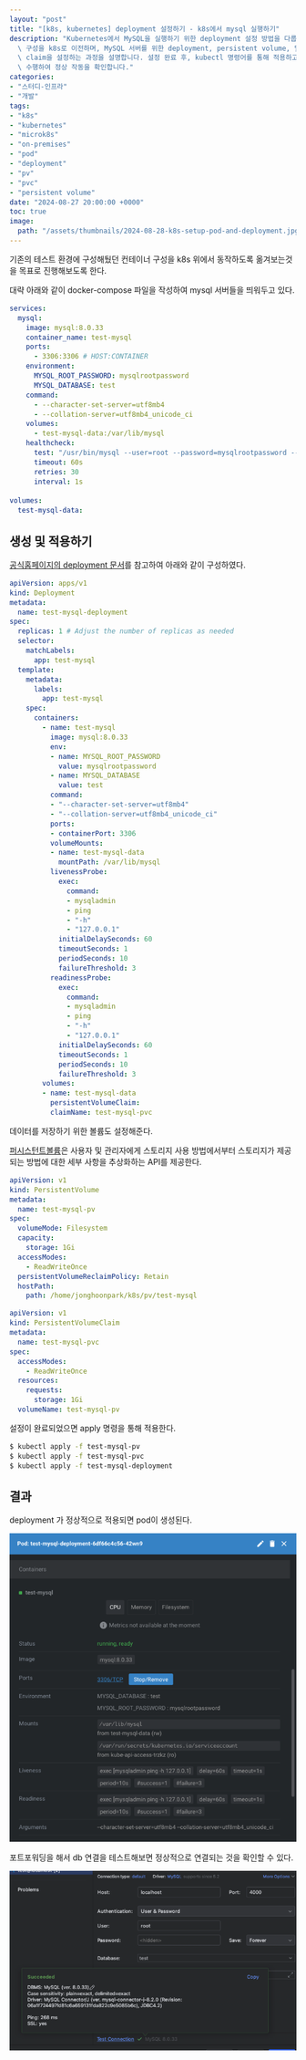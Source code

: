 ```yaml
---
layout: "post"
title: "[k8s, kubernetes] deployment 설정하기 - k8s에서 mysql 실행하기"
description: "Kubernetes에서 MySQL을 실행하기 위한 deployment 설정 방법을 다룹니다. 기존 Docker Compose\
  \ 구성을 k8s로 이전하며, MySQL 서버를 위한 deployment, persistent volume, 및 persistent volume\
  \ claim을 설정하는 과정을 설명합니다. 설정 완료 후, kubectl 명령어를 통해 적용하고, pod 생성 및 데이터베이스 연결 테스트를\
  \ 수행하여 정상 작동을 확인합니다."
categories:
- "스터디-인프라"
- "개발"
tags:
- "k8s"
- "kubernetes"
- "microk8s"
- "on-premises"
- "pod"
- "deployment"
- "pv"
- "pvc"
- "persistent volume"
date: "2024-08-27 20:00:00 +0000"
toc: true
image:
  path: "/assets/thumbnails/2024-08-28-k8s-setup-pod-and-deployment.jpg"
---
```


기존의 테스트 환경에 구성해뒀던 컨테이너 구성을 k8s 위에서 동작하도록 옮겨보는것을 목표로 진행해보도록 한다.

대략 아래와 같이 docker-compose 파일을 작성하여 mysql 서버들을 띄워두고 있다.

```yaml
services:
  mysql:
    image: mysql:8.0.33
    container_name: test-mysql
    ports:
      - 3306:3306 # HOST:CONTAINER
    environment:
      MYSQL_ROOT_PASSWORD: mysqlrootpassword
      MYSQL_DATABASE: test
    command:
      - --character-set-server=utf8mb4
      - --collation-server=utf8mb4_unicode_ci
    volumes:
      - test-mysql-data:/var/lib/mysql
    healthcheck:
      test: "/usr/bin/mysql --user=root --password=mysqlrootpassword --execute=\"SHOW DATABASES;\""
      timeout: 60s
      retries: 30
      interval: 1s

volumes:
  test-mysql-data:
```

## 생성 및 적용하기

[공식홈페이지의 deployment 문서](https://kubernetes.io/ko/docs/concepts/workloads/controllers/deployment/)를 참고하여 아래와 같이 구성하였다.

```yml
apiVersion: apps/v1
kind: Deployment
metadata:
  name: test-mysql-deployment
spec:
  replicas: 1 # Adjust the number of replicas as needed
  selector:
    matchLabels:
      app: test-mysql
  template:
    metadata:
      labels:
        app: test-mysql
    spec:
      containers:
        - name: test-mysql
          image: mysql:8.0.33   
          env:
          - name: MYSQL_ROOT_PASSWORD
            value: mysqlrootpassword
          - name: MYSQL_DATABASE
            value: test
          command:
          - "--character-set-server=utf8mb4"
          - "--collation-server=utf8mb4_unicode_ci"
          ports:
          - containerPort: 3306
          volumeMounts:
          - name: test-mysql-data
            mountPath: /var/lib/mysql
          livenessProbe:
            exec:
              command:
              - mysqladmin
              - ping
              - "-h"
              - "127.0.0.1"
            initialDelaySeconds: 60
            timeoutSeconds: 1
            periodSeconds: 10
            failureThreshold: 3
          readinessProbe:
            exec:
              command:
              - mysqladmin
              - ping
              - "-h"
              - "127.0.0.1"
            initialDelaySeconds: 60
            timeoutSeconds: 1
            periodSeconds: 10
            failureThreshold: 3
        volumes:
        - name: test-mysql-data
          persistentVolumeClaim:
          claimName: test-mysql-pvc
```

데이터를 저장하기 위한 볼륨도 설정해준다.

[퍼시스턴트볼륨](https://kubernetes.io/ko/docs/concepts/storage/persistent-volumes/)은 사용자 및 관리자에게 스토리지 사용 방법에서부터 스토리지가 제공되는 방법에 대한 세부 사항을 추상화하는 API를 제공한다.

```yml
apiVersion: v1
kind: PersistentVolume
metadata:
  name: test-mysql-pv
spec:
  volumeMode: Filesystem
  capacity:
    storage: 1Gi
  accessModes:
    - ReadWriteOnce
  persistentVolumeReclaimPolicy: Retain
  hostPath:
    path: /home/jonghoonpark/k8s/pv/test-mysql
```

```yml
apiVersion: v1
kind: PersistentVolumeClaim
metadata:
  name: test-mysql-pvc
spec:
  accessModes:
    - ReadWriteOnce
  resources:
    requests:
      storage: 1Gi
  volumeName: test-mysql-pv
```

설정이 완료되었으면 apply 명령을 통해 적용한다.

```sh
$ kubectl apply -f test-mysql-pv
$ kubectl apply -f test-mysql-pvc
$ kubectl apply -f test-mysql-deployment
```

## 결과

deployment 가 정상적으로 적용되면 pod이 생성된다.

![pod-property](/assets/images/2024-08-28-k8s-setup-pod-and-deployment/pod-property.png)

포트포워딩을 해서 db 연결을 테스트해보면 정상적으로 연결되는 것을 확인할 수 있다.

![connect-test](/assets/images/2024-08-28-k8s-setup-pod-and-deployment/connect-test.png)